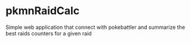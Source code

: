 # pkmnRaidCalc
Simple web application that connect with pokebattler and summarize the best raids counters for a given raid

